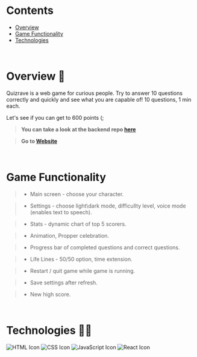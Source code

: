 
# Contents

- [Overview](#overview-)
- [Game Functionality](#functionality-)
- [Technologies](#technologies-)


<br />

# Overview 👋

Quizrave is a web game for curious people.
Try to answer 10 questions correctly and quickly and see what you are capable of!
10 questions, 1 min  each.

Let's see if you can get to 600 points (;

> **You can take a look at the backend repo [here](https://github.com/shalevsh/create-react-app-lambda/tree/master/src)**

> **Go to [Website](https://astounding-kitsune-b5bb08.netlify.app/)**

<br />

# Game Functionality 

> * Main screen - choose your character.

> * Settings - choose light\dark mode, difficullty level, voice mode (enables text to speech).

> * Stats - dynamic chart of top 5 scorers.

> * Animation, Propper celebration.

> * Progress bar of completed questions and correct questions.

> * Life Lines - 50/50 option, time extension.

> * Restart / quit game while game is running.

> * Save settings after refresh.

> * New high score.
<br />

# Technologies 👨‍💻

![HTML Icon](https://i.ibb.co/9tyHGr7/html-logo.png, "HTML")
![CSS Icon](https://i.ibb.co/b3QNSgX/css-logo.png, "CSS")
![JavaScript Icon](https://i.ibb.co/L5RS8g1/Group-11.png, "JavaScript")
![React Icon](https://i.ibb.co/BBFKyz9/Group-9.png, "React")

